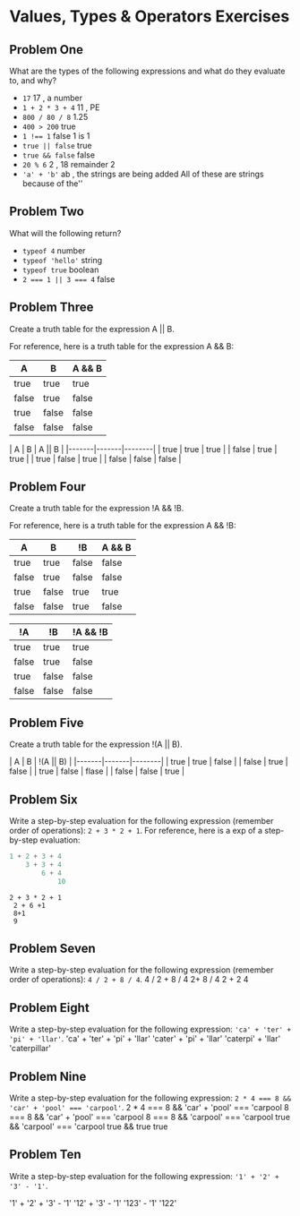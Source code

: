 # Values, Types & Operators Exercises

## Problem One

What are the types of the following expressions and what do they evaluate to, and why?

* `17`
17 , a number
* `1 + 2 * 3 + 4`
11 , PE
* `800 / 80 / 8`
1.25
* `400 > 200`
true
* `1 !== 1`
false 1 is 1
* `true || false`
true
* `true && false`
false
* `20 % 6`
2 , 18  remainder 2
* `'a' + 'b'`
ab , the strings are being added
All of these are strings because of the''

## Problem Two

What will the following return?

* `typeof 4`
number
*  `typeof 'hello'`
string
*  `typeof true`
boolean
* `2 === 1 || 3 === 4`
false

## Problem Three

Create a truth table for the expression A || B.

For reference, here is a truth table for the expression A && B:



|   A   |   B   | A && B | 
|-------|-------|--------|
| true  | true  | true  |
| false | true  | false |
| true  | false | false |
| false | false | false | 


|   A   |   B   | A || B | 
|-------|-------|--------|
| true  | true  | true  |
| false | true  | true |
| true  | false | true |
| false | false | false | 



## Problem Four

Create a truth table for the expression !A && !B.

For reference, here is a truth table for the expression A && !B:



|   A   |   B   |   !B   | A && B | 
|-------|-------|--------|--------|
| true  | true  | false  | false |
| false | true  | false  | false |
| true  | false | true   | true  |
| false | false |  true  | false | 


|   !A   |   !B   | !A && !B | 
|-------|-------|-------|
| true  | true  | true |
| false | true  | false |
| true  | false | false |
| false | false | false  | 


## Problem Five

Create a truth table for the expression !(A || B).


|   A   |   B   | !(A || B) | 
|-------|-------|--------|
| true  | true  | false  |
| false | true  | false |
| true  | false | flase |
| false | false | true | 

## Problem Six

Write a step-by-step evaluation for the following expression (remember order of operations): `2 + 3 * 2 + 1`.
  For reference, here is a exp of a step-by-step evaluation: 
  ```js
  1 + 2 + 3 + 4  
      3 + 3 + 4
          6 + 4
              10
  ```


    2 + 3 * 2 + 1  
     2 + 6 +1 
     8+1
     9

  
 ## Problem Seven
 
 Write a step-by-step evaluation for the following expression (remember order of operations): `4 / 2 + 8 / 4`.
    4 / 2 + 8 / 4
    2+ 8 / 4
    2 + 2
    4



 ## Problem Eight
 
 Write a step-by-step evaluation for the following expression: `'ca' + 'ter' + 'pi' + 'llar'`.
'ca' + 'ter' + 'pi' + 'llar'
     'cater' + 'pi' + 'llar'
      'caterpi' + 'llar'
   'caterpillar'


 ## Problem Nine
 
 Write a step-by-step evaluation for the following expression: `2 * 4 === 8 && 'car' + 'pool' === 'carpool'`.
2 * 4 === 8 && 'car' + 'pool' === 'carpool
8 === 8 && 'car' + 'pool' === 'carpool
8 === 8 && 'carpool' === 'carpool
true && 'carpool' === 'carpool
 true && true
 true

 ## Problem Ten
 
  Write a step-by-step evaluation for the following expression: `'1' + '2' + '3' - '1'`.

'1' + '2' + '3' - '1'
'12' +  '3' - '1'
'123' - '1'
'122'
  
